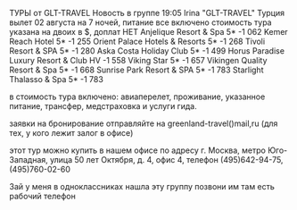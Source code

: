 ТУРЫ от GLT-TRAVEL
Новость в группе
19:05
Irina "GLT-TRAVEL"
Турция
вылет 02 августа на 7 ночей, питание все включено
cтоимость тура указана на двоих в $, доплат НЕТ
Anjelique Resort & Spa 5* -1 062
Kemer Reach Hotel 5* -1 255
Orient Palace Hotels & Resorts 5* -1 268
Tivoli Resort & SPA 5* -1 280
Aska Costa Holiday Club 5* -1 499
Horus Paradise Luxury Resort & Club HV -1 558
Viking Star 5* -1 657
Vikingen Quality Resort & Spa 5* -1 668
Sunrise Park Resort & SPA 5* -1 783
Starlight Thalasso & Spa 5* -1 783

в стоимость тура включено: авиаперелет, проживание, указанное питание, трансфер, медстраховка и услуги гида.

заявки на бронирование отправляйте на greenland-travel()mail,ru (для тех, у кого лежит залог в офисе) 

этот тур можно купить в нашем офисе по адресу г. Москва, метро Юго-Западная, улица 50 лет Октября, д. 4, офис 4, телефон (495)642-94-75, (495)760-02-60

Зай у меня в одноклассниках нашла эту группу позвони им там есть рабочий телефон

